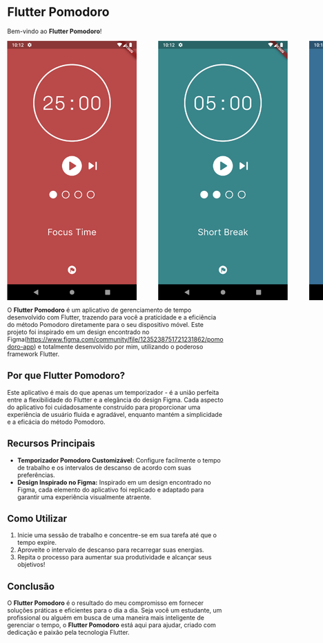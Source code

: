 
# Flutter Pomodoro

Bem-vindo ao **Flutter Pomodoro**!

<div style="display: flex;">
<img src="screenshots/tela1.png" alt="tela 1" width="300" style="margin-right: 50px;">
<img src="screenshots/tela2.png" alt="tela 2" width="300" style="margin-right: 50px;">
<img src="screenshots/tela3.png" alt="tela 3" width="300">
</div>


O **Flutter Pomodoro** é um aplicativo de gerenciamento de tempo desenvolvido com Flutter, trazendo para você a praticidade e a eficiência do método Pomodoro diretamente para o seu dispositivo móvel. Este projeto foi inspirado em um design encontrado no Figma(https://www.figma.com/community/file/1235238751721231862/pomodoro-app) e totalmente desenvolvido por mim, utilizando o poderoso framework Flutter.

## Por que Flutter Pomodoro?

Este aplicativo é mais do que apenas um temporizador - é a união perfeita entre a flexibilidade do Flutter e a elegância do design Figma. Cada aspecto do aplicativo foi cuidadosamente construído para proporcionar uma experiência de usuário fluida e agradável, enquanto mantém a simplicidade e a eficácia do método Pomodoro.

## Recursos Principais

- **Temporizador Pomodoro Customizável:** Configure facilmente o tempo de trabalho e os intervalos de descanso de acordo com suas preferências.
- **Design Inspirado no Figma:** Inspirado em um design encontrado no Figma, cada elemento do aplicativo foi replicado e adaptado para garantir uma experiência visualmente atraente.

## Como Utilizar

1. Inicie uma sessão de trabalho e concentre-se em sua tarefa até que o tempo expire.
2. Aproveite o intervalo de descanso para recarregar suas energias.
3. Repita o processo para aumentar sua produtividade e alcançar seus objetivos!

## Conclusão

O **Flutter Pomodoro** é o resultado do meu compromisso em fornecer soluções práticas e eficientes para o dia a dia. Seja você um estudante, um profissional ou alguém em busca de uma maneira mais inteligente de gerenciar o tempo, o **Flutter Pomodoro** está aqui para ajudar, criado com dedicação e paixão pela tecnologia Flutter.
